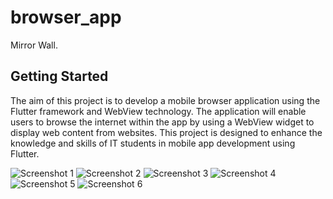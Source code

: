 # browser_app

Mirror Wall.

## Getting Started

The aim of this project is to develop a mobile browser application using the Flutter framework
and WebView technology. The application will enable users to browse the internet within the app
by using a WebView widget to display web content from websites. This project is designed to
enhance the knowledge and skills of IT students in mobile app development using Flutter.

![Screenshot 1](MyComputer/Desktop/1.png)
![Screenshot 2](MyComputer/Desktop/2.png)
![Screenshot 3](MyComputer/Desktop/3.png)
![Screenshot 4](MyComputer/Desktop/4.png)
![Screenshot 5](MyComputer/Desktop/5.png)
![Screenshot 6](MyComputer/Desktop/6.png)
